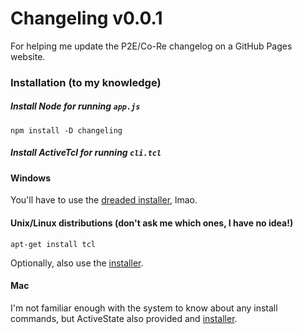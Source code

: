 # Changeling v0.0.1

For helping me update the P2E/Co-Re changelog on a GitHub Pages website.

### Installation (to my knowledge)

##### Install Node for running `app.js`

`npm install -D changeling`

##### Install ActiveTcl for running `cli.tcl`

#### Windows

You'll have to use the [dreaded installer](https://platform.activestate.com/ActiveState/ActiveTcl-8.6/auto-fork), lmao.

#### Unix/Linux distributions (don't ask me which ones, I have no idea!)

`apt-get install tcl`

Optionally, also use the [installer](https://platform.activestate.com/ActiveState/ActiveTcl-8.6/auto-fork).

#### Mac

I'm not familiar enough with the system to know about any install commands, but ActiveState also provided and [installer](https://platform.activestate.com/ActiveState/ActiveTcl-8.6/auto-fork).
